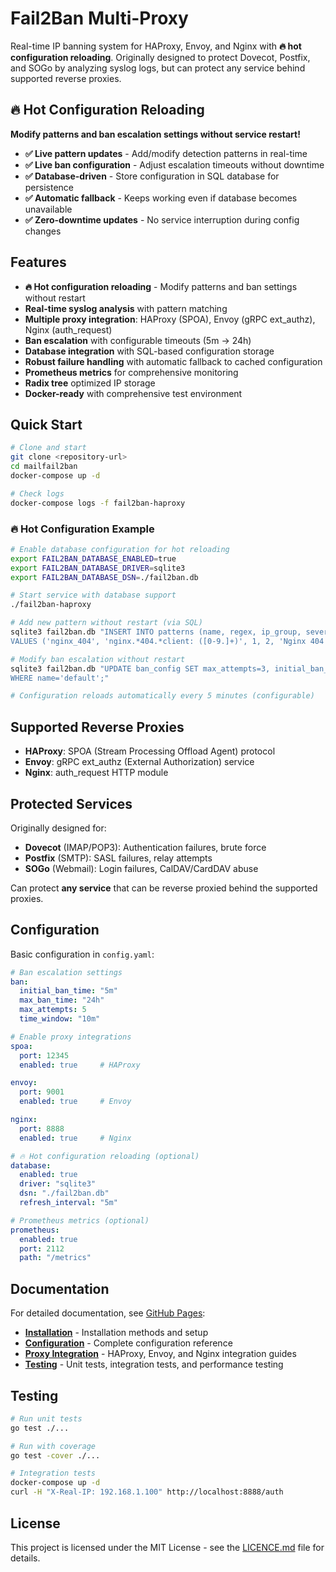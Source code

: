 # Fail2Ban Multi-Proxy

Real-time IP banning system for HAProxy, Envoy, and Nginx with **🔥 hot configuration reloading**. Originally designed to protect Dovecot, Postfix, and SOGo by analyzing syslog logs, but can protect any service behind supported reverse proxies.

## 🔥 **Hot Configuration Reloading**

**Modify patterns and ban escalation settings without service restart!**

- **✅ Live pattern updates** - Add/modify detection patterns in real-time
- **✅ Live ban configuration** - Adjust escalation timeouts without downtime
- **✅ Database-driven** - Store configuration in SQL database for persistence
- **✅ Automatic fallback** - Keeps working even if database becomes unavailable
- **✅ Zero-downtime updates** - No service interruption during config changes

## Features

- **🔥 Hot configuration reloading** - Modify patterns and ban settings without restart
- **Real-time syslog analysis** with pattern matching
- **Multiple proxy integration**: HAProxy (SPOA), Envoy (gRPC ext_authz), Nginx (auth_request)
- **Ban escalation** with configurable timeouts (5m → 24h)
- **Database integration** with SQL-based configuration storage
- **Robust failure handling** with automatic fallback to cached configuration
- **Prometheus metrics** for comprehensive monitoring
- **Radix tree** optimized IP storage
- **Docker-ready** with comprehensive test environment

## Quick Start

```bash
# Clone and start
git clone <repository-url>
cd mailfail2ban
docker-compose up -d

# Check logs
docker-compose logs -f fail2ban-haproxy
```

### 🔥 **Hot Configuration Example**

```bash
# Enable database configuration for hot reloading
export FAIL2BAN_DATABASE_ENABLED=true
export FAIL2BAN_DATABASE_DRIVER=sqlite3
export FAIL2BAN_DATABASE_DSN=./fail2ban.db

# Start service with database support
./fail2ban-haproxy

# Add new pattern without restart (via SQL)
sqlite3 fail2ban.db "INSERT INTO patterns (name, regex, ip_group, severity, description)
VALUES ('nginx_404', 'nginx.*404.*client: ([0-9.]+)', 1, 2, 'Nginx 404 abuse');"

# Modify ban escalation without restart
sqlite3 fail2ban.db "UPDATE ban_config SET max_attempts=3, initial_ban_time_seconds=600
WHERE name='default';"

# Configuration reloads automatically every 5 minutes (configurable)
```

## Supported Reverse Proxies

- **HAProxy**: SPOA (Stream Processing Offload Agent) protocol
- **Envoy**: gRPC ext_authz (External Authorization) service
- **Nginx**: auth_request HTTP module

## Protected Services

Originally designed for:
- **Dovecot** (IMAP/POP3): Authentication failures, brute force
- **Postfix** (SMTP): SASL failures, relay attempts
- **SOGo** (Webmail): Login failures, CalDAV/CardDAV abuse

Can protect **any service** that can be reverse proxied behind the supported proxies.

## Configuration

Basic configuration in `config.yaml`:

```yaml
# Ban escalation settings
ban:
  initial_ban_time: "5m"
  max_ban_time: "24h"
  max_attempts: 5
  time_window: "10m"

# Enable proxy integrations
spoa:
  port: 12345
  enabled: true     # HAProxy

envoy:
  port: 9001
  enabled: true     # Envoy

nginx:
  port: 8888
  enabled: true     # Nginx

# 🔥 Hot configuration reloading (optional)
database:
  enabled: true
  driver: "sqlite3"
  dsn: "./fail2ban.db"
  refresh_interval: "5m"

# Prometheus metrics (optional)
prometheus:
  enabled: true
  port: 2112
  path: "/metrics"
```

## Documentation

For detailed documentation, see [GitHub Pages](https://cabonemailserver.github.io/WebFail2Ban/docs/):

- **[Installation](https://cabonemailserver.github.io/WebFail2Ban/docs/installation.html)** - Installation methods and setup
- **[Configuration](https://cabonemailserver.github.io/WebFail2Ban/docs/configuration.html)** - Complete configuration reference
- **[Proxy Integration](https://cabonemailserver.github.io/WebFail2Ban/docs/proxy-integration.html)** - HAProxy, Envoy, and Nginx integration guides
- **[Testing](https://cabonemailserver.github.io/WebFail2Ban/docs/testing.html)** - Unit tests, integration tests, and performance testing

## Testing

```bash
# Run unit tests
go test ./...

# Run with coverage
go test -cover ./...

# Integration tests
docker-compose up -d
curl -H "X-Real-IP: 192.168.1.100" http://localhost:8888/auth
```

## License

This project is licensed under the MIT License - see the [LICENCE.md](https://cabonemailserver.github.io/WebFail2Ban/LICENCE.html) file for details.

